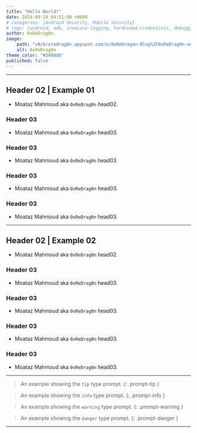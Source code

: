 ```yaml
---
title: "Hello World!"
date: 2024-09-20 04:51:00 +0800
# categories: [Android Security, Mobile Security]
# tags: [android, adb, insecure-logging, hardcoded-credentials, debugging, mobile-security, reverse-engineering]
author: 0xReDrag0n
image:         
    path: "v0/b/xredrag0n.appspot.com/o/0xReDragon-Blog%2F0xReDrag0n-avatar.jpg?alt=media&token=781a2e6d-ce59-42c3-b160-cb2a5fb1ec4f"
    alt: 0xReDrag0n
theme_color: "#3498db"
published: false
---
```


---

## Header 02 | Example 01
- Moataz Mahmoud aka `0xReDrag0n` head02.

### Header 03
- Moataz Mahmoud aka `0xReDrag0n` head03.

### Header 03
- Moataz Mahmoud aka `0xReDrag0n` head03.

### Header 03
- Moataz Mahmoud aka `0xReDrag0n` head03.

### Header 03
- Moataz Mahmoud aka `0xReDrag0n` head03.

---

## Header 02 | Example 02
- Moataz Mahmoud aka `0xReDrag0n` head02.

### Header 03
- Moataz Mahmoud aka `0xReDrag0n` head03.

### Header 03
- Moataz Mahmoud aka `0xReDrag0n` head03.

### Header 03
- Moataz Mahmoud aka `0xReDrag0n` head03.

### Header 03
- Moataz Mahmoud aka `0xReDrag0n` head03.

---

> An example showing the `tip` type prompt.
{: .prompt-tip }

> An example showing the `info` type prompt.
{: .prompt-info }

> An example showing the `warning` type prompt.
{: .prompt-warning }

> An example showing the `danger` type prompt.
{: .prompt-danger }

---

<!-- Chirpy Comment Widget -->
<script defer src="https://chirpy.dev/bootstrapper.js" data-chirpy-domain="moatazmahmoud404.github.io"></script>
<div
  data-chirpy-theme="system"
  data-chirpy-comment="true"
  id="chirpy-comment"
></div>
<!-- --------------------- -->